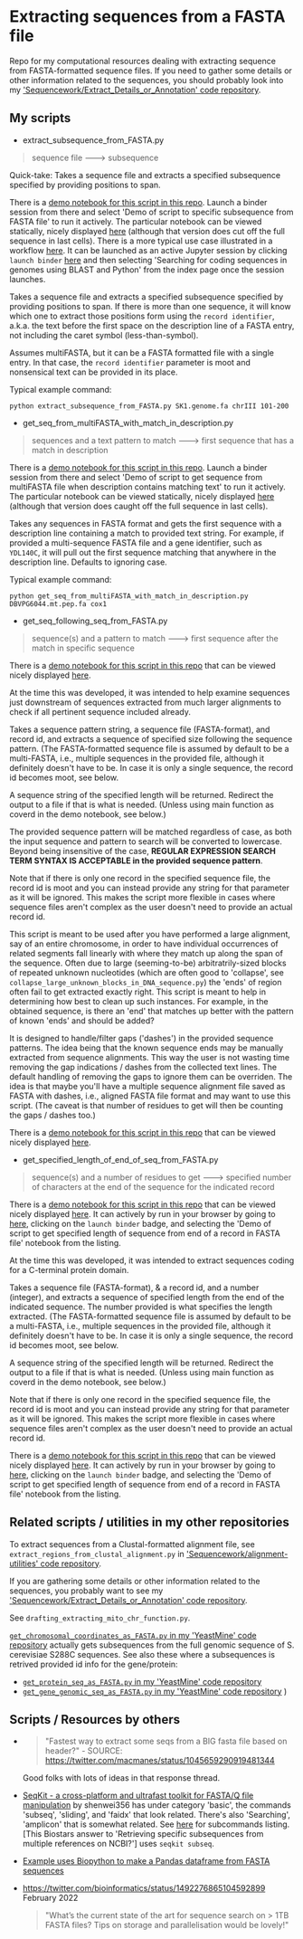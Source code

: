 # Extracting sequences from a FASTA file

Repo for my computational resources dealing with extracting sequence from FASTA-formatted sequence files. If you need to gather some details or other information related to the sequences, you should probably look into my ['Sequencework/Extract_Details_or_Annotation' code repository](https://github.com/fomightez/sequencework/tree/master/Extract_Details_or_Annotation/).


## My scripts

* extract_subsequence_from_FASTA.py
> sequence file ---> subsequence

Quick-take: Takes a sequence file and extracts a specified subsequence specified by providing positions to span.

There is a [demo notebook for this script in this repo](https://github.com/fomightez/cl_sq_demo-binder). Launch a binder session from there and select 'Demo of script to specific subsequence from FASTA file' to run it actively.  The particular notebook can be viewed statically, nicely displayed [here](https://nbviewer.jupyter.org/github/fomightez/cl_sq_demo-binder/blob/master/notebooks/Demo%20of%20script%20to%20get%20specific%20subsequence%20from%20FASTA%20file.ipynb) (although that version does cut off the full sequence in last cells). There is a more typical use case illustrated in a workflow [here](https://nbviewer.jupyter.org/github/fomightez/blast-binder/blob/master/notebooks/Searching%20for%20coding%20sequences%20in%20genomes%20using%20BLAST%20and%20Python.ipynb). It can be launched as an active Jupyter session by clicking `launch binder` [here](https://github.com/fomightez/blast-binder) and then selecting 'Searching for coding sequences in genomes using BLAST and Python' from the index page once the session launches.

Takes a sequence file and extracts a specified subsequence specified by providing positions to span. If there is more than one sequence, it will know which one to extract those positions form using the `record identifier`, a.k.a. the text before the first space on the description line of a FASTA entry, not including the caret symbol (less-than-symbol).

Assumes multiFASTA, but it can be a FASTA formatted file with a single entry. In that case, the `record identifier` parameter is moot and nonsensical text can be provided in its place.

Typical example command:

```
python extract_subsequence_from_FASTA.py SK1.genome.fa chrIII 101-200
```

* get_seq_from_multiFASTA_with_match_in_description.py
> sequences and a text pattern to match   ---> first sequence that has a match in description

There is a [demo notebook for this script in this repo](https://github.com/fomightez/cl_sq_demo-binder). Launch a binder session from there and select 'Demo of script to get sequence from multiFASTA file when description contains matching text' to run it actively.  The particular notebook can be viewed statically, nicely displayed [here](https://nbviewer.jupyter.org/github/fomightez/cl_sq_demo-binder/blob/master/notebooks/Demo%20of%20script%20to%20get%20sequence%20from%20multiFASTA%20file%20when%20description%20contains%20matching%20text.ipynb) (although that version does caught off the full sequence in last cells).

Takes any sequences in FASTA format and gets the first sequence with a description line containing a match to provided text string. For example, if provided a multi-sequence FASTA file and a gene identifier, such as `YDL140C`, it will pull out the first sequence matching that anywhere in the description line. Defaults to ignoring case.

Typical example command:

```
python get_seq_from_multiFASTA_with_match_in_description.py DBVPG6044.mt.pep.fa cox1
```



* get_seq_following_seq_from_FASTA.py
> sequence(s) and a pattern to match   ---> first sequence after the match in specific sequence

There is a [demo notebook for this script in this repo](https://github.com/fomightez/sequencework/blob/master/Extract_from_FASTA/demo%20get_seq_following_seq_from_FASTA.ipynb) that can be viewed nicely displayed [here](https://nbviewer.jupyter.org/github/fomightez/sequencework/blob/master/Extract_from_FASTA/demo%20get_seq_following_seq_from_FASTA.ipynb).

At the time this was developed, it was intended to help examine sequences just downstream of sequences extracted from much larger alignments to check if all pertinent sequence included already.

Takes a sequence pattern string, a sequence file (FASTA-format), and  record id, and extracts a sequence of specified size following the sequence pattern. (The FASTA-formatted sequence file is assumed by default to be a multi-FASTA, i.e., multiple sequences in the provided file, although it definitely doesn't have to be. In case it is only a single sequence, the record id becomes moot, see below.

A sequence string of the specified length will be returned. Redirect the output to a file if that is what is needed. (Unless using main function as coverd in the demo notebook, see below.)

The provided sequence pattern will be matched regardless of case, as both the input sequence and pattern to search will be converted to lowercase. Beyond being insensitive of the case, **REGULAR EXPRESSION SEARCH TERM SYNTAX IS ACCEPTABLE in the provided sequence pattern**.

Note that if there is only one record in the specified sequence file, the record id is moot and you can instead provide any string for that parameter as it will be ignored. This makes the script more flexible in cases where sequence files aren't complex as the user doesn't need to provide an actual record id.

This script is meant to be used after you have performed a large alignment, say of an entire chromosome, in order to have individual occurrences of related segments fall linearly with where they match up along the span of the sequence. Often due to  large (seeming-to-be) arbitratrily-sized blocks of repeated unknown nucleotides (which are often good to 'collapse', see `collapse_large_unknown_blocks_in_DNA_sequence.py`) the 'ends' of region often fail to get extracted exactly right. This script is meant to help in determining how best to clean up such instances. For example, in the obtained sequence, is there an 'end' that matches up better with the pattern of known 'ends' and should be added?


It is designed to handle/filter gaps ('dashes') in the provided sequence patterns. The idea being that the known sequence ends may be manually extracted from sequence alignments. This way the user is not wasting time removing the gap indications / dashes from the collected text lines. The default handling of removing the gaps to ignore them can be overriden. The idea is that maybe you'll have a multiple sequence alignment file saved as FASTA with dashes, i.e., aligned FASTA file format and may want to use this script.  (The caveat is that number of residues to get will then be counting the gaps / dashes too.)

There is a [demo notebook for this script in this repo](https://github.com/fomightez/sequencework/blob/master/Extract_from_FASTA/demo%20get_seq_following_seq_from_FASTA.ipynb) that can be viewed nicely displayed [here](https://nbviewer.jupyter.org/github/fomightez/sequencework/blob/master/Extract_from_FASTA/demo%20get_seq_following_seq_from_FASTA.ipynb).



* get_specified_length_of_end_of_seq_from_FASTA.py
> sequence(s) and a number of residues to get   ---> specified number of characters at the end of the sequence for the indicated record

There is a [demo notebook for this script in this repo](https://github.com/fomightez/cl_sq_demo-binder/tree/master/notebooks/demo%20get_specified_length_of_end_of_seq_from_FASTA.ipynb) that can be viewed nicely displayed [here](https://nbviewer.jupyter.org/github/fomightez/cl_sq_demo-binder/tree/master/notebooks/demo%20get_specified_length_of_end_of_seq_from_FASTA.ipynb). It can actively by run in your browser by going to [here](https://github.com/fomightez/cl_sq_demo-binder), clicking on the `launch binder` badge, and selecting the 'Demo of script to get specified length of sequence from end of a record in FASTA file' notebook from the listing.

At the time this was developed, it was intended to extract sequences coding for a C-terminal protein domain.

Takes a sequence file (FASTA-format), & a record id, and a number (integer), and extracts a sequence of specified length from the end of the indicated sequence. The number provided is what specifies the length extracted. (The FASTA-formatted sequence file is assumed by default to be a multi-FASTA, i.e., multiple sequences in the provided file, although it definitely doesn't have to be. In case it is only a single sequence, the record id becomes moot, see below.

A sequence string of the specified length will be returned. Redirect the output to a file if that is what is needed. (Unless using main function as coverd in the demo notebook, see below.)

Note that if there is only one record in the specified sequence file, the record id is moot and you can instead provide any string for that parameter as it will be ignored. This makes the script more flexible in cases where sequence files aren't complex as the user doesn't need to provide an actual record id.


There is a [demo notebook for this script in this repo](https://github.com/fomightez/cl_sq_demo-binder/tree/master/notebooks/demo%20get_specified_length_of_end_of_seq_from_FASTA.ipynb) that can be viewed nicely displayed [here](https://nbviewer.jupyter.org/github/fomightez/cl_sq_demo-binder/tree/master/notebooks/demo%20get_specified_length_of_end_of_seq_from_FASTA.ipynb). It can actively by run in your browser by going to [here](https://github.com/fomightez/cl_sq_demo-binder), clicking on the `launch binder` badge, and selecting the 'Demo of script to get specified length of sequence from end of a record in FASTA file' notebook from the listing.


## Related scripts / utilities in my other repositories

To extract sequences from a Clustal-formatted alignment file, see `extract_regions_from_clustal_alignment.py` in ['Sequencework/alignment-utilities' code repository](https://github.com/fomightez/sequencework/tree/master/alignment-utilities/).

If you are gathering some details or other information related to the sequences, you probably want to see my ['Sequencework/Extract_Details_or_Annotation' code repository](https://github.com/fomightez/sequencework/tree/master/Extract_Details_or_Annotation/).

See `drafting_extracting_mito_chr_function.py`. 

[`get_chromosomal_coordinates_as_FASTA.py` in my 'YeastMine' code repository](https://github.com/fomightez/yeastmine) actually gets subsequences from the full genomic sequence of S. cerevisiae S288C sequences. See also these where a subsequences is retrived provided id info for the gene/protein:

* [`get_protein_seq_as_FASTA.py` in my 'YeastMine' code repository](https://github.com/fomightez/yeastmine)
* [`get_gene_genomic_seq_as_FASTA.py` in my 'YeastMine' code repository](https://github.com/fomightez/yeastmine)
)

## Scripts / Resources by others

- >"Fastest way to extract some seqs from a BIG fasta file based on header?" - SOURCE: https://twitter.com/macmanes/status/1045659290919481344

  Good folks with lots of ideas in that response thread.
  
- [SeqKit - a cross-platform and ultrafast toolkit for FASTA/Q file manipulation](https://github.com/shenwei356/seqkit) by shenwei356 has under category 'basic', the commands 'subseq', 'sliding', and 'faidx' that look related. There's also 'Searching', 'amplicon' that is somewhat related. See [here](https://github.com/shenwei356/seqkit#subcommands) for subcommands listing. [This Biostars answer to 'Retrieving specific subsequences from multiple references on NCBI?'] uses `seqkit subseq`.

- [Example uses Biopython to make a Pandas dataframe from FASTA sequences](https://www.biostars.org/p/9505933/#9505933)

- https://twitter.com/bioinformatics/status/1492276865104592899  February 2022
  >"What’s the current state of the art for sequence search on > 1TB FASTA files? Tips on storage and parallelisation would be lovely!"
